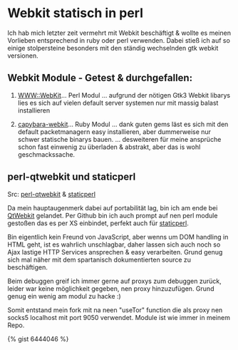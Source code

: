 Webkit statisch in perl
========================================

Ich hab mich letzter zeit vermehrt mit Webkit beschäftigt & wollte es meinen Vorlieben entsprechend in ruby oder perl verwenden.
Dabei stieß ich auf so einige stolpersteine besonders mit den ständig wechselnden gtk webkit versionen.


Webkit Module - Getest & durchgefallen:
-------------------------

1. [WWW::WebKit](http://search.cpan.org/~nine/WWW-WebKit-0.05/lib/WWW/WebKit.pm)... Perl Modul
... aufgrund der nötigen Gtk3 Webkit libarys lies es sich auf vielen default server systemen nur mit massig balast installieren

2. [capybara-webkit](https://github.com/thoughtbot/capybara-webkit)... Ruby Modul
... dank guten gems läst es sich mit den default packetmanagern easy installieren, aber dummerweise nur schwer statische binarys bauen.
... desweiteren für meine ansprüche schon fast einwenig zu überladen & abstrakt, aber das is wohl geschmackssache.


perl-qtwebkit und staticperl
-----------------------------------------------------------------------------------------------------------------------------------------
Src: [perl-qtwebkit](https://github.com/natedat/perl-qtwebkit) & [staticperl](http://search.cpan.org/~mlehmann/App-Staticperl-1.43/bin/staticperl)

Da mein hauptaugenmerk dabei auf portabilität lag, bin ich am ende bei [QtWebkit](http://qt-project.org/doc/qt-5.0/qtwebkit/qtwebkit-module.html) gelandet.
Per Github bin ich auch prompt auf nen perl module gestoßen das es per XS einbindet, perfekt auch für [staticperl](http://search.cpan.org/~mlehmann/App-Staticperl-1.43/bin/staticperl).

Bin eigentlich kein Freund von JavaScript, aber wenns um DOM handling in HTML geht, ist es wahrlich unschlagbar, daher lassen sich auch noch so Ajax lastige HTTP Services ansprechen & easy verarbeiten.
Grund genug sich mal näher mit dem spartanisch dokumentierten source zu beschäftigen. 

Beim debuggen greif ich immer gerne auf proxys zum debuggen zurück, leider war keine möglichkeit gegeben, nen proxy
hinzuzufügen. Grund genug ein wenig am modul zu hacke :)

Somit entstand mein fork mit na neen "useTor" function die als proxy nen socks5 localhost mit port 9050 verwendet.
Module ist wie immer in meinem Repo.

{% gist 6444046 %}


